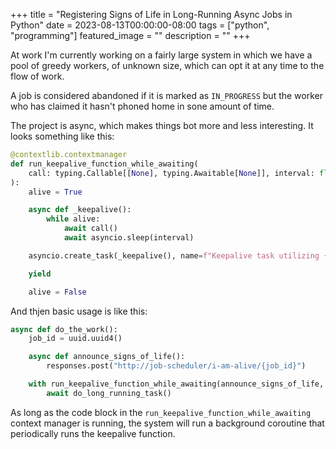+++
title =  "Registering Signs of Life in Long-Running Async Jobs in Python"
date = 2023-08-13T00:00:00-08:00
tags = ["python", "programming"]
featured_image = ""
description = ""
+++

At work I'm currently working on a fairly large system in which we have a pool of greedy workers, of unknown size, which can opt it at any time to the flow of work.

A job is considered abandoned if it is marked as `IN_PROGRESS` but the worker who has claimed it hasn't phoned home in sone amount of time.

The project is async, which makes things bot more and less interesting. It looks something like this:

```python
@contextlib.contextmanager
def run_keepalive_function_while_awaiting(
    call: typing.Callable[[None], typing.Awaitable[None]], interval: float = 1.0
):
    alive = True

    async def _keepalive():
        while alive:
            await call()
            await asyncio.sleep(interval)

    asyncio.create_task(_keepalive(), name=f"Keepalive task utilizing {call}")

    yield

    alive = False
```

And thjen basic usage is like this:

```python
async def do_the_work():
    job_id = uuid.uuid4()

    async def announce_signs_of_life():
        responses.post("http://job-scheduler/i-am-alive/{job_id}")

    with run_keepalive_function_while_awaiting(announce_signs_of_life, 0.25):
        await do_long_running_task()
```

As long as the code block in the `run_keepalive_function_while_awaiting` context manager is running, the system will run a background coroutine that periodically runs the keepalive function.
